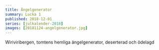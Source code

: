 ```yaml
---
title: Ängelgenerator
summary: Lucka 1
published: 2018-12-01
series: [julkalender-2018]
images: [20181124-angelgenerator.jpg]
---
```


Wiriviribergen, tomtens hemliga ängelgenerator, deserterad och ödelagd
